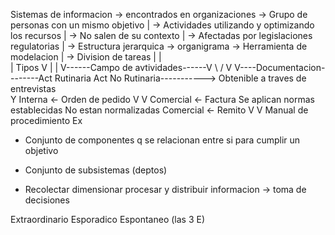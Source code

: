 Sistemas de informacion -> encontrados en organizaciones -> Grupo de personas con un mismo objetivo
 |							 -> Actividades utilizando y optimizando los recursos
 |							 -> No salen de su contexto
 |							 -> Afectadas por legislaciones regulatorias
 | 							 -> Estructura jerarquica -> organigrama -> Herramienta de modelacion
 |							 -> Division de tareas 
 |								       |	
 |	 Tipos							       V
 |	   |						V------Campo de avtividades------V
\ /	   V			V----Documentacion--------Act Rutinaria			Act No Rutinaria-----------> Obtenible a traves de entrevistas	
 Y	Interna	<- Orden de pedido			V 				 V
      Comercial <- Factura		Se aplican normas establecidas		No estan normalizadas
      Comercial <- Remito				V				 V
					    Manual de procedimiento		Ex
 

- Conjunto de componentes q se relacionan entre si para cumplir un objetivo

- Conjunto de subsistemas (deptos)

- Recolectar dimensionar procesar y distribuir informacion -> toma de decisiones 


Extraordinario Esporadico Espontaneo (las 3 E)